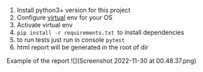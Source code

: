 
1. Install python3+ version for this project
2. Configure [virtual](https://virtualenv.pypa.io/en/latest/installation.html#via-pip) env for your OS
3. Activate virtual env
4. `pip install -r requirements.txt `to install dependencies
5. to run tests just run in console `pytest`
6. html report will be generated in the root of dir 

Example of the report
![](Screenshot 2022-11-30 at 00.48.37.png)
